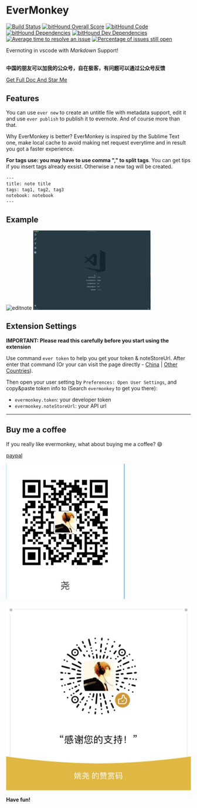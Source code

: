 # EverMonkey

[![Build Status](https://travis-ci.org/michalyao/evermonkey.svg?branch=master)](https://travis-ci.org/michalyao/evermonkey)
[![bitHound Overall Score](https://www.bithound.io/github/michalyao/evermonkey/badges/score.svg)](https://www.bithound.io/github/michalyao/evermonkey)
[![bitHound Code](https://www.bithound.io/github/michalyao/evermonkey/badges/code.svg)](https://www.bithound.io/github/michalyao/evermonkey)
[![bitHound Dependencies](https://www.bithound.io/github/michalyao/evermonkey/badges/dependencies.svg)](https://www.bithound.io/github/michalyao/evermonkey/master/dependencies/npm)
[![bitHound Dev Dependencies](https://www.bithound.io/github/michalyao/evermonkey/badges/devDependencies.svg)](https://www.bithound.io/github/michalyao/evermonkey/master/dependencies/npm)
[![Average time to resolve an issue](http://isitmaintained.com/badge/resolution/michalyao/evermonkey.svg)](http://isitmaintained.com/project/michalyao/evermonkey "Average time to resolve an issue")
[![Percentage of issues still open](http://isitmaintained.com/badge/open/michalyao/evermonkey.svg)](http://isitmaintained.com/project/michalyao/evermonkey "Percentage of issues still open")


Evernoting in vscode with *Markdown* Support!

##

**中国的朋友可以加我的公众号，自在极客，有问题可以通过公众号反馈**


[Get Full Doc And Star Me](http://monkey.yoryor.top)

## Features

You can use `ever new` to create an untitle file with metadata support, edit it and use `ever publish` to publish it to evernote. And of course more than that.

Why EverMonkey is better? EverMonkey is inspired by the Sublime Text one, make local cache to avoid making net request everytime and in result
you got a faster experience.


**For tags use: you may have to use comma "," to split tags**. You can get tips if you insert tags already exsist. Otherwise a new tag will be created.

```
---
title: note title
tags: tag1, tag2, tag3
notebook: notebook
---
```


## Example
![editnote](assets/editnote.gif)
![veiwnote](assets/viewnote.gif)


## Extension Settings

**IMPORTANT: Please read this carefully before you start using the extension**

Use command `ever token` to help you get your token & noteStoreUrl. After enter that command (Or your can visit the page directly - [China](https://app.yinxiang.com/api/DeveloperToken.action) | [Other Countries](https://www.evernote.com/api/DeveloperToken.action)).

Then open your user setting by `Preferences: Open User Settings`, and copy&paste token info to (Search `evermonkey` to get you there):

* `evermonkey.token`: your developer token
* `evermonkey.noteStoreUrl`: your API url


-----------------------------------------------------------------------------------------------------------

## Buy me a coffee

If you really like evermonkey, what about buying me a coffee? :smile:

[paypal](https://paypal.me/Michalyao)

![支付宝](assets/alipay.png)

![微信](assets/wechatpay.jpeg)

**Have fun!**

